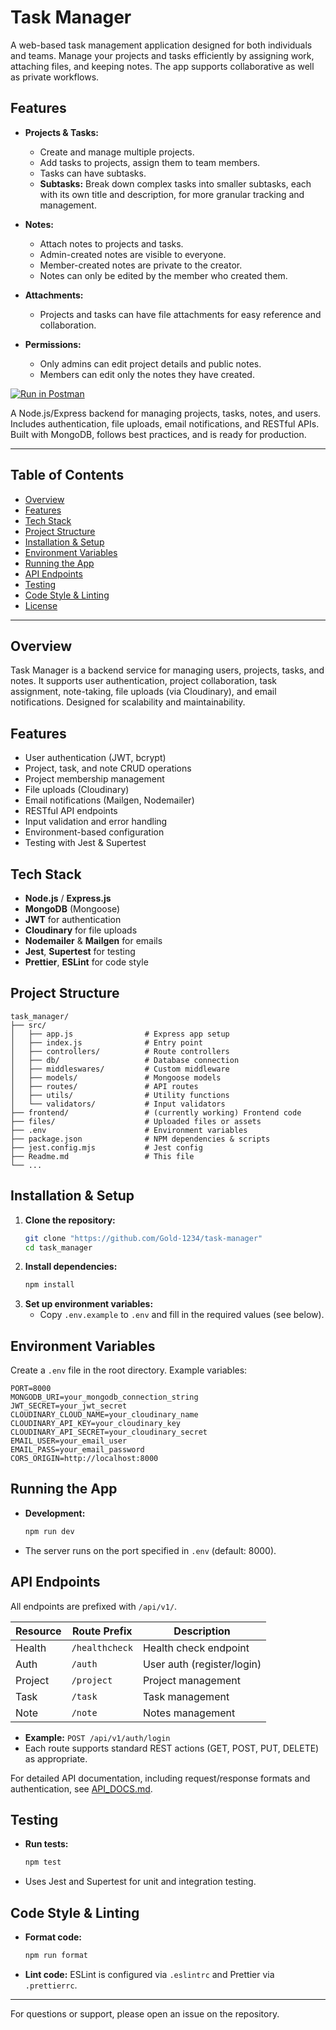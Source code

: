 # Task Manager

A web-based task management application designed for both individuals and teams. Manage your projects and tasks efficiently by assigning work, attaching files, and keeping notes. The app supports collaborative as well as private workflows.

## Features

- **Projects & Tasks:**  
  - Create and manage multiple projects.
  - Add tasks to projects, assign them to team members.
  - Tasks can have subtasks.
  - **Subtasks:** Break down complex tasks into smaller subtasks, each with its own title and description, for more granular tracking and management.

- **Notes:**  
  - Attach notes to projects and tasks.
  - Admin-created notes are visible to everyone.
  - Member-created notes are private to the creator.
  - Notes can only be edited by the member who created them.

- **Attachments:**  
  - Projects and tasks can have file attachments for easy reference and collaboration.

- **Permissions:**  
  - Only admins can edit project details and public notes.
  - Members can edit only the notes they have created.

[![Run in Postman](https://run.pstmn.io/button.svg)](https://web.postman.co/workspace/My-Workspace~8e34ee0b-2a3b-4de6-82f5-3528760f0bd7/collection/40785574-579929ee-8591-455d-854a-daa680c4e898?action=share&creator=40785574)

A Node.js/Express backend for managing projects, tasks, notes, and users. Includes authentication, file uploads, email notifications, and RESTful APIs. Built with MongoDB, follows best practices, and is ready for production.

---

## Table of Contents
- [Overview](#overview)
- [Features](#features)
- [Tech Stack](#tech-stack)
- [Project Structure](#project-structure)
- [Installation & Setup](#installation--setup)
- [Environment Variables](#environment-variables)
- [Running the App](#running-the-app)
- [API Endpoints](#api-endpoints)
- [Testing](#testing)
- [Code Style & Linting](#code-style--linting)
- [License](#license)

---

## Overview

Task Manager is a backend service for managing users, projects, tasks, and notes. It supports user authentication, project collaboration, task assignment, note-taking, file uploads (via Cloudinary), and email notifications. Designed for scalability and maintainability.

## Features
- User authentication (JWT, bcrypt)
- Project, task, and note CRUD operations
- Project membership management
- File uploads (Cloudinary)
- Email notifications (Mailgen, Nodemailer)
- RESTful API endpoints
- Input validation and error handling
- Environment-based configuration
- Testing with Jest & Supertest

## Tech Stack
- **Node.js** / **Express.js**
- **MongoDB** (Mongoose)
- **JWT** for authentication
- **Cloudinary** for file uploads
- **Nodemailer** & **Mailgen** for emails
- **Jest**, **Supertest** for testing
- **Prettier**, **ESLint** for code style

## Project Structure
```
task_manager/
├── src/
│   ├── app.js                # Express app setup
│   ├── index.js              # Entry point
│   ├── controllers/          # Route controllers
│   ├── db/                   # Database connection
│   ├── middleswares/         # Custom middleware
│   ├── models/               # Mongoose models
│   ├── routes/               # API routes
│   ├── utils/                # Utility functions
│   └── validators/           # Input validators
├── frontend/                 # (currently working) Frontend code
├── files/                    # Uploaded files or assets
├── .env                      # Environment variables
├── package.json              # NPM dependencies & scripts
├── jest.config.mjs           # Jest config
├── Readme.md                 # This file
└── ...
```

## Installation & Setup
1. **Clone the repository:**
   ```bash
   git clone "https://github.com/Gold-1234/task-manager"
   cd task_manager
   ```
2. **Install dependencies:**
   ```bash
   npm install
   ```
3. **Set up environment variables:**
   - Copy `.env.example` to `.env` and fill in the required values (see below).

## Environment Variables
Create a `.env` file in the root directory. Example variables:
```
PORT=8000
MONGODB_URI=your_mongodb_connection_string
JWT_SECRET=your_jwt_secret
CLOUDINARY_CLOUD_NAME=your_cloudinary_name
CLOUDINARY_API_KEY=your_cloudinary_key
CLOUDINARY_API_SECRET=your_cloudinary_secret
EMAIL_USER=your_email_user
EMAIL_PASS=your_email_password
CORS_ORIGIN=http://localhost:8000
```

## Running the App
- **Development:**
  ```bash
  npm run dev
  ```
- The server runs on the port specified in `.env` (default: 8000).

## API Endpoints
All endpoints are prefixed with `/api/v1/`.

| Resource   | Route Prefix          | Description               |
|------------|----------------------|---------------------------|
| Health     | `/healthcheck`        | Health check endpoint     |
| Auth       | `/auth`               | User auth (register/login)|
| Project    | `/project`            | Project management        |
| Task       | `/task`               | Task management           |
| Note       | `/note`               | Notes management          |

- **Example:** `POST /api/v1/auth/login`
- Each route supports standard REST actions (GET, POST, PUT, DELETE) as appropriate.

For detailed API documentation, including request/response formats and authentication, see [API_DOCS.md](./API_DOCS.md).

## Testing
- **Run tests:**
  ```bash
  npm test
  ```
- Uses Jest and Supertest for unit and integration testing.

## Code Style & Linting
- **Format code:**
  ```bash
  npm run format
  ```
- **Lint code:**
  ESLint is configured via `.eslintrc` and Prettier via `.prettierrc`.

---

For questions or support, please open an issue on the repository.
